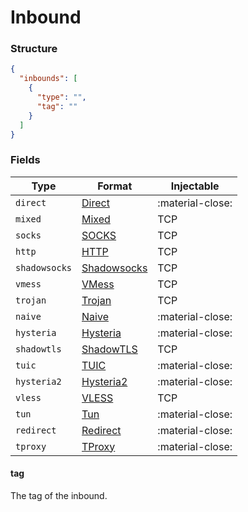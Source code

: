 # Inbound

### Structure

```json
{
  "inbounds": [
    {
      "type": "",
      "tag": ""
    }
  ]
}
```

### Fields

| Type          | Format                        | Injectable       |
|---------------|-------------------------------|------------------|
| `direct`      | [Direct](./direct/)           | :material-close: |
| `mixed`       | [Mixed](./mixed/)             | TCP              |
| `socks`       | [SOCKS](./socks/)             | TCP              |
| `http`        | [HTTP](./http/)               | TCP              |
| `shadowsocks` | [Shadowsocks](./shadowsocks/) | TCP              |
| `vmess`       | [VMess](./vmess/)             | TCP              |
| `trojan`      | [Trojan](./trojan/)           | TCP              |
| `naive`       | [Naive](./naive/)             | :material-close: |
| `hysteria`    | [Hysteria](./hysteria/)       | :material-close: |
| `shadowtls`   | [ShadowTLS](./shadowtls/)     | TCP              |
| `tuic`        | [TUIC](./tuic/)               | :material-close: |
| `hysteria2`   | [Hysteria2](./hysteria2/)     | :material-close: |
| `vless`       | [VLESS](./vless/)             | TCP              |
| `tun`         | [Tun](./tun/)                 | :material-close: |
| `redirect`    | [Redirect](./redirect/)       | :material-close: |
| `tproxy`      | [TProxy](./tproxy/)           | :material-close: |

#### tag

The tag of the inbound.